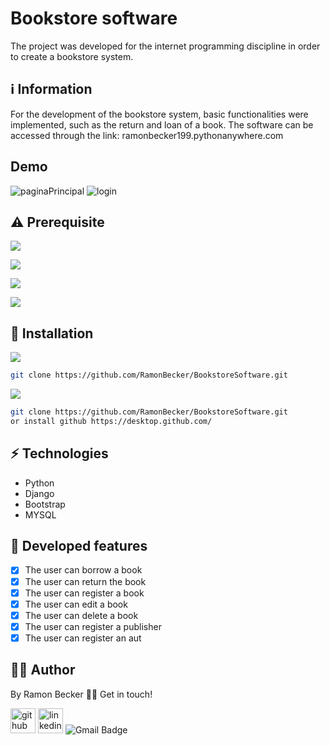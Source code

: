 # Bookstore software
The project was developed for the internet programming discipline in order to create a bookstore system. 

## :information_source: Information 

For the development of the bookstore system, basic functionalities were implemented, such as the return and loan of a book. The software can be accessed through the link: ramonbecker199.pythonanywhere.com


## Demo

![paginaPrincipal](https://user-images.githubusercontent.com/44611131/118513510-27c96c80-b70a-11eb-997a-2ee29e335d9e.png)
![login](https://user-images.githubusercontent.com/44611131/118513538-31eb6b00-b70a-11eb-87d7-ec7529070828.png)

## ⚠️ Prerequisite

![](https://img.shields.io/badge/Python-3776AB?style=for-the-badge&logo=python&logoColor=white)

![](https://img.shields.io/badge/MySQL-00000F?style=for-the-badge&logo=mysql&logoColor=white)

![](https://img.shields.io/badge/Bootstrap-563D7C?style=for-the-badge&logo=bootstrap&logoColor=white)

![](https://img.shields.io/badge/Django-092E20?style=for-the-badge&logo=django&logoColor=white)



## :rocket: Installation

![](https://img.shields.io/badge/Linux-FCC624?style=for-the-badge&logo=linux&logoColor=black)
```sh
git clone https://github.com/RamonBecker/BookstoreSoftware.git
```

![](https://img.shields.io/badge/Windows-0078D6?style=for-the-badge&logo=windows&logoColor=white)


```sh
git clone https://github.com/RamonBecker/BookstoreSoftware.git
or install github https://desktop.github.com/ 

```

## :zap: Technologies	

- Python
- Django
- Bootstrap
- MYSQL


## :memo: Developed features

- [x] The user can borrow a book
- [x] The user can return the book
- [x] The user can register a book
- [x] The user can edit a book
- [x] The user can delete a book
- [x] The user can register a publisher
- [x] The user can register an aut

## :technologist:	 Author

By Ramon Becker 👋🏽 Get in touch!



[<img src='https://cdn.jsdelivr.net/npm/simple-icons@3.0.1/icons/github.svg' alt='github' height='40'>](https://github.com/RamonBecker)  [<img src='https://cdn.jsdelivr.net/npm/simple-icons@3.0.1/icons/linkedin.svg' alt='linkedin' height='40'>](https://www.linkedin.com/in/https://www.linkedin.com/in/ramon-becker-da-silva-96b81b141//)
![Gmail Badge](https://img.shields.io/badge/-ramonbecker68@gmail.com-c14438?style=flat-square&logo=Gmail&logoColor=white&link=mailto:ramonbecker68@gmail.com)

